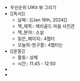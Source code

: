 - 우선순위 UIKit 뷰 그리기
- [[독서]]
	- 날짜:: [[Jan 18th, 2024]]
	- 책_제목:: 메리골드 마음 사진관
	- 책_분야:: 소설
	- 읽은_페이지:: 4챕터
	- 오늘의-한구절:: 
	  4챕터는
- [[운동]]
	- 활동:: 상체
	- 시간:: 11:45 - 12:50
-
-